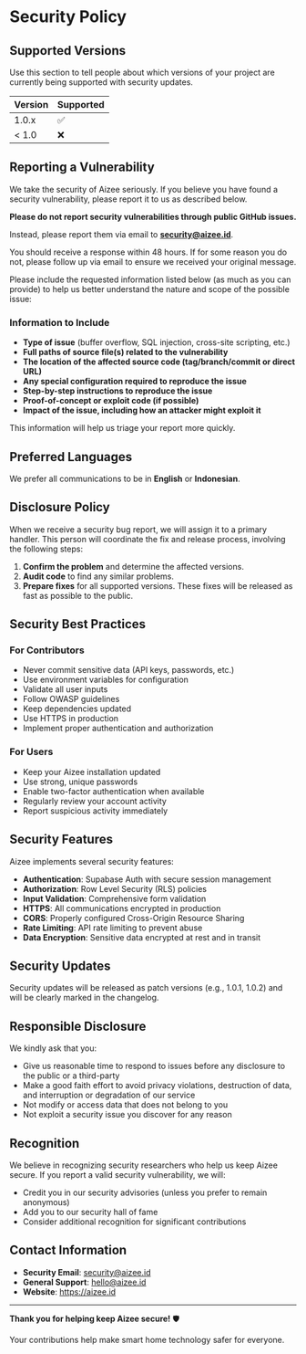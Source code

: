 # Security Policy

## Supported Versions

Use this section to tell people about which versions of your project are currently being supported with security updates.

| Version | Supported          |
| ------- | ------------------ |
| 1.0.x   | :white_check_mark: |
| < 1.0   | :x:                |

## Reporting a Vulnerability

We take the security of Aizee seriously. If you believe you have found a security vulnerability, please report it to us as described below.

**Please do not report security vulnerabilities through public GitHub issues.**

Instead, please report them via email to **security@aizee.id**.

You should receive a response within 48 hours. If for some reason you do not, please follow up via email to ensure we received your original message.

Please include the requested information listed below (as much as you can provide) to help us better understand the nature and scope of the possible issue:

### Information to Include

- **Type of issue** (buffer overflow, SQL injection, cross-site scripting, etc.)
- **Full paths of source file(s) related to the vulnerability**
- **The location of the affected source code (tag/branch/commit or direct URL)**
- **Any special configuration required to reproduce the issue**
- **Step-by-step instructions to reproduce the issue**
- **Proof-of-concept or exploit code (if possible)**
- **Impact of the issue, including how an attacker might exploit it**

This information will help us triage your report more quickly.

## Preferred Languages

We prefer all communications to be in **English** or **Indonesian**.

## Disclosure Policy

When we receive a security bug report, we will assign it to a primary handler. This person will coordinate the fix and release process, involving the following steps:

1. **Confirm the problem** and determine the affected versions.
2. **Audit code** to find any similar problems.
3. **Prepare fixes** for all supported versions. These fixes will be released as fast as possible to the public.

## Security Best Practices

### For Contributors

- Never commit sensitive data (API keys, passwords, etc.)
- Use environment variables for configuration
- Validate all user inputs
- Follow OWASP guidelines
- Keep dependencies updated
- Use HTTPS in production
- Implement proper authentication and authorization

### For Users

- Keep your Aizee installation updated
- Use strong, unique passwords
- Enable two-factor authentication when available
- Regularly review your account activity
- Report suspicious activity immediately

## Security Features

Aizee implements several security features:

- **Authentication**: Supabase Auth with secure session management
- **Authorization**: Row Level Security (RLS) policies
- **Input Validation**: Comprehensive form validation
- **HTTPS**: All communications encrypted in production
- **CORS**: Properly configured Cross-Origin Resource Sharing
- **Rate Limiting**: API rate limiting to prevent abuse
- **Data Encryption**: Sensitive data encrypted at rest and in transit

## Security Updates

Security updates will be released as patch versions (e.g., 1.0.1, 1.0.2) and will be clearly marked in the changelog.

## Responsible Disclosure

We kindly ask that you:

- Give us reasonable time to respond to issues before any disclosure to the public or a third-party
- Make a good faith effort to avoid privacy violations, destruction of data, and interruption or degradation of our service
- Not modify or access data that does not belong to you
- Not exploit a security issue you discover for any reason

## Recognition

We believe in recognizing security researchers who help us keep Aizee secure. If you report a valid security vulnerability, we will:

- Credit you in our security advisories (unless you prefer to remain anonymous)
- Add you to our security hall of fame
- Consider additional recognition for significant contributions

## Contact Information

- **Security Email**: security@aizee.id
- **General Support**: hello@aizee.id
- **Website**: https://aizee.id

---

**Thank you for helping keep Aizee secure!** 🛡️

Your contributions help make smart home technology safer for everyone. 